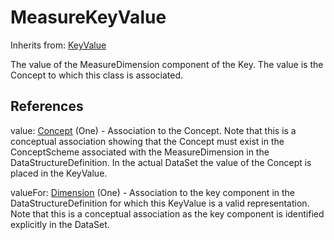 
# MeasureKeyValue

Inherits from: [KeyValue](KeyValue.md)



The value of the MeasureDimension component of the Key. The value is the Concept to which this class is associated.



## References

value: [Concept](../ConceptSchemes/Concept.md) (One) - Association to the Concept. Note that this is a conceptual association showing that the Concept must exist in the ConceptScheme associated with the MeasureDimension in the DataStructureDefinition. In the actual DataSet the value of the Concept is placed in the KeyValue.

valueFor: [Dimension](Dimension.md) (One) - Association to the key component in the DataStructureDefinition for which this KeyValue is a valid representation. Note that this is a conceptual association as the key component is identified explicitly in the DataSet.




